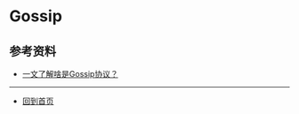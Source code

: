 # Gossip

## 参考资料
   - [一文了解啥是Gossip协议？](https://www.jianshu.com/p/37231c0455a9)

--- 
- [回到首页](../../../README.md)